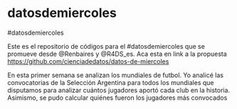 # datosdemiercoles
#datosdemiercoles


Este es el repositorio de códigos para el #datosdemiercoles que se promueve desde @Renbaires y @R4DS_es. Aca esta en link a la propuesta https://github.com/cienciadedatos/datos-de-miercoles

En esta primer semana se analizan los mundiales de futbol. Yo analicé las convocatorias de la Selección Argentina para todos los mundiales que disputamos para analizar cuántos jugadores aportó cada club en la historia. Asimismo, se pudo calcular quiénes fueron los jugadores más convocados

